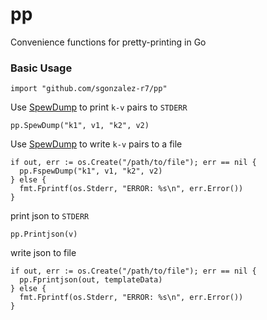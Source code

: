 # pp

Convenience functions for pretty-printing in Go

### Basic Usage

`import "github.com/sgonzalez-r7/pp"`

Use [SpewDump](https://github.com/davecgh/go-spew) to print `k-v` pairs to `STDERR`

`pp.SpewDump("k1", v1, "k2", v2)`

Use [SpewDump](https://github.com/davecgh/go-spew) to write `k-v` pairs to a file

```
if out, err := os.Create("/path/to/file"); err == nil {
  pp.FspewDump("k1", v1, "k2", v2)
} else {
  fmt.Fprintf(os.Stderr, "ERROR: %s\n", err.Error())
}
```

print json to `STDERR`

`pp.Printjson(v)`

write json to file

```
if out, err := os.Create("/path/to/file"); err == nil {
  pp.Fprintjson(out, templateData)
} else {
  fmt.Fprintf(os.Stderr, "ERROR: %s\n", err.Error())
}

```
